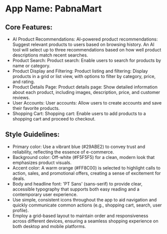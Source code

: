 # **App Name**: PabnaMart

## Core Features:

- AI Product Recommendations: AI-powered product recommendations: Suggest relevant products to users based on browsing history. An AI tool will select up to three recommendations based on how well product descriptions match recent searches.
- Product Search: Product search: Enable users to search for products by name or category.
- Product Display and Filtering: Product listing and filtering: Display products in a grid or list view, with options to filter by category, price, and rating.
- Product Details Page: Product details page: Show detailed information about each product, including images, description, price, and customer reviews.
- User Accounts: User accounts: Allow users to create accounts and save their favorite products.
- Shopping Cart: Shopping cart: Enable users to add products to a shopping cart and proceed to checkout.

## Style Guidelines:

- Primary color: Use a vibrant blue (#29ABE2) to convey trust and reliability, reflecting the essence of e-commerce.
- Background color: Off-white (#F5F5F5) for a clean, modern look that emphasizes product visuals.
- Accent color: A warm orange (#FF8C00) is selected to highlight calls to action, sales, and promotional offers, creating a sense of excitement for deals.
- Body and headline font: 'PT Sans' (sans-serif) to provide clear, accessible typography that supports both easy reading and a contemporary user experience.
- Use simple, consistent icons throughout the app to aid navigation and quickly communicate common actions (e.g., shopping cart, search, user profile).
- Employ a grid-based layout to maintain order and responsiveness across different devices, ensuring a seamless shopping experience on both desktop and mobile platforms.